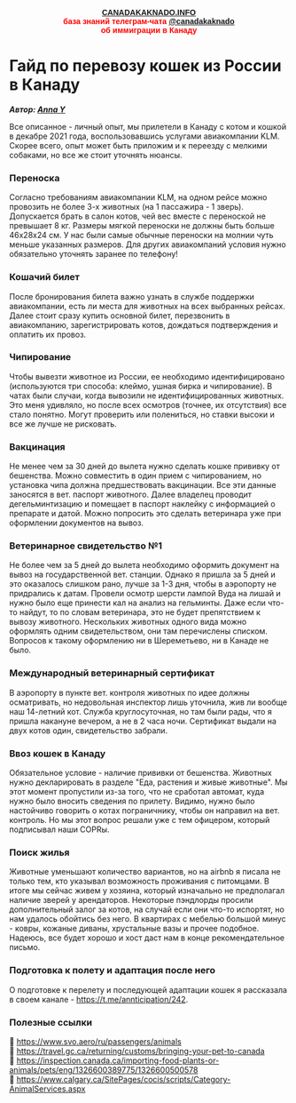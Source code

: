 <p style="color:red; font-family:arial; font-weight:800; text-align:center; font-size:1em; "><a href="https://canadakaknado.info">CANADAKAKNADO.INFO</a><br>база знаний телеграм-чата <a href="https://t.me/canadakaknado">@canadakaknado</a><br>об иммиграции в Канаду</p>

# __Гайд по перевозу кошек из России в Канаду__

__*Автор: [Anna Y](https://t.me/santarosalina)*__

Все описанное - личный опыт, мы прилетели в Канаду с котом и кошкой в декабре 2021 года, воспользовавшись услугами авиакомпании KLM. 
Скорее всего, опыт может быть приложим и к переезду с мелкими собаками, но все же стоит уточнять нюансы.

### Переноска
Согласно требованиям авиакомпании KLM, на одном рейсе можно провозить не более 3-х животных (на 1 пассажира - 1 зверь). Допускается брать в салон котов, чей вес вместе с переноской не превышает 8 кг. Размеры мягкой переноски не должны быть больше 46х28х24 см. У нас были самые обычные переноски на молнии чуть меньше указанных размеров. Для других авиакомпаний условия нужно обязательно уточнять заранее по телефону!

### Кошачий билет
После бронирования билета важно узнать в службе поддержки авиакомпании, есть ли места для животных на всех выбранных рейсах. Далее стоит сразу купить основной билет, перезвонить в авиакомпанию, зарегистрировать котов, дождаться подтверждения и оплатить их провоз. 

### Чипирование
Чтобы вывезти животное из России, ее необходимо идентифицировано (используются три способа: клеймо, ушная бирка и чипирование). В чатах были случаи, когда вывозили не идентифицированных животных. Это меня удивляло, но после всех осмотров (точнее, их отсутствия) все стало понятно. Могут проверить или полениться, но ставки высоки и все же лучше не рисковать.

### Вакцинация
Не менее чем за 30 дней до вылета нужно сделать кошке прививку от бешенства. Можно совместить  в один прием с чипированием, но установка чипа должна предшествовать вакцинации. Все эти данные заносятся в вет. паспорт животного. Далее владелец проводит дегельминтизацию и помещает в паспорт наклейку с информацией о препарате и датой. Можно попросить это сделать ветеринара уже при оформлении документов на вывоз.

### Ветеринарное свидетельство №1 
Не более чем за 5 дней до вылета необходимо оформить документ на вывоз на государственной вет. станции. Однако я пришла за 5 дней и это оказалось слишком рано, лучше за 1-3 дня, чтобы в аэропорту не придрались к датам. Провели осмотр шерсти лампой Вуда на лишай и нужно было еще принести кал на анализ на гельминты. Даже если что-то найдут, то по словам ветеринара, это не будет препятствием к вывозу животного. Нескольких животных одного вида можно оформлять одним свидетельством, они там перечислены списком. Вопросов к такому оформлению ни в Шереметьево, ни в Канаде не было.

### Международный ветеринарный сертификат
В аэропорту в пункте вет. контроля животных по идее должны осматривать, но недовольная инспектор лишь уточнила, жив ли вообще наш 14-летний кот. Служба круглосуточная, но там были рады, что я пришла накануне вечером, а не в 2 часа ночи. Сертификат выдали на двух котов один, свидетельство забрали.

### Ввоз кошек в Канаду
Обязательное условие - наличие прививки от бешенства. Животных нужно декларировать в разделе "Еда, растения и живые животные". Мы этот момент пропустили из-за того, что не сработал автомат, куда нужно было вносить сведения по прилету. Видимо, нужно было настойчиво говорить о котах пограничнику, чтобы он направил на вет. контроль. Но мы этот вопрос решали уже с тем офицером, который подписывал наши COPRы. 

### Поиск жилья
Животные уменьшают количество вариантов, но на airbnb я писала не только тем, кто указывал возможность проживания с питомцами. В итоге мы сейчас живем у хозяина, который изначально не предполагал наличие зверей у арендаторов. Некоторые пэндлорды просили дополнительный залог за котов, на случай если они что-то испортят, но нам удалось обойтись без него. В квартирах с мебелью большой минус - ковры, кожаные диваны, хрустальные вазы и прочее подобное. Надеюсь, все будет хорошо и хост даст нам в конце рекомендательное письмо.

### Подготовка к полету и адаптация после него

О подготовке к перелету и последующей адаптации кошек я рассказала в своем канале - https://t.me/annticipation/242. 

### Полезные ссылки

🔻 https://www.svo.aero/ru/passengers/animals<br>
🔻 https://travel.gc.ca/returning/customs/bringing-your-pet-to-canada<br>
🔻 https://inspection.canada.ca/importing-food-plants-or-animals/pets/eng/1326600389775/1326600500578<br>
🔻 https://www.calgary.ca/SitePages/cocis/scripts/Category-AnimalServices.aspx<br>

